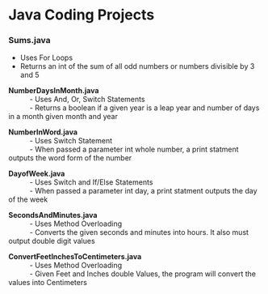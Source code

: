 # Java Coding Projects

### Sums.java     
+ Uses For Loops  
+ Returns an int of the sum of all odd numbers or numbers divisible by 3 and 5

**NumberDaysInMonth.java**     
&emsp;&emsp;&emsp;- Uses And, Or, Switch Statements      
&emsp;&emsp;&emsp;- Returns a boolean if a given year is a leap year and number of days in a month given month and year

**NumberInWord.java**     
&emsp;&emsp;&emsp;- Uses Switch Statement       
&emsp;&emsp;&emsp;- When passed a parameter int whole number, a print statment outputs the word form of the number

**DayofWeek.java**     
&emsp;&emsp;&emsp;- Uses Switch and If/Else Statements       
&emsp;&emsp;&emsp;- When passed a parameter int day, a print statment outputs the day of the week

**SecondsAndMinutes.java**     
&emsp;&emsp;&emsp;- Uses Method Overloading     
&emsp;&emsp;&emsp;- Converts the given seconds and minutes into hours. It also must output double digit values

**ConvertFeetInchesToCentimeters.java**     
&emsp;&emsp;&emsp;- Uses Method Overloading     
&emsp;&emsp;&emsp;- Given Feet and Inches double Values, the program will convert the values into Centimeters   

